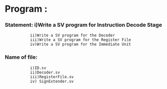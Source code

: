 # Program : 
### Statement: i)Write a SV program for Instruction Decode Stage
               ii)Write a SV program for the Decoder
               iii)Write a SV program for the Register File 
               iv)Write a SV program for the Immediate Unit

### Name of file:

               i)ID.sv
               ii)Decoder.sv
               iii)RegisterFile.sv
               iv) SignExtender.sv
